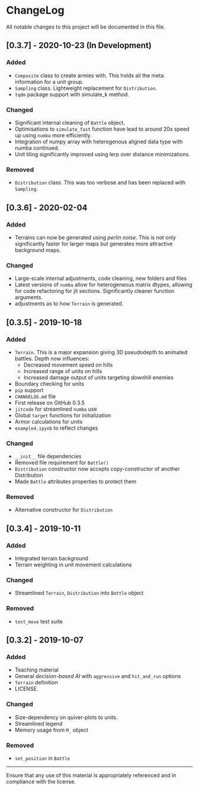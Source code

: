 # ChangeLog

All notable changes to this project will be documented in this file.

## [0.3.7] - 2020-10-23 (In Development)
### Added
- `Composite` class to create armies with. This holds all the meta information for a unit group.
- `Sampling` class. Lightweight replacement for `Distribution`.
- `tqdm` package support with simulate_k method.

### Changed
- Significant internal cleaning of `Battle` object.
- Optimisations to `simulate_fast` function have lead to
around 20x speed up using `numba` more efficiently.
- Integration of numpy array with heterogenous aligned data type with numba continued.
- Unit tiling significantly improved using lerp over distance minimizations.

### Removed
- `Distribution` class. This was too verbose and has been replaced with `Sampling`.


## [0.3.6] - 2020-02-04
### Added
- Terrains can now be generated using *perlin noise*. This is not only significantly faster for larger maps but generates more attractive background maps.

### Changed
- Large-scale internal adjustments, code cleaning, new folders and files
- Latest versions of `numba` allow for heterogeneous matrix dtypes, allowing for code refactoring for jit sections. Significantly cleaner function arguments.
- adjustments as to how `Terrain` is generated.

## [0.3.5] - 2019-10-18
### Added
- `Terrain`. This is a major expansion giving 3D pseudodepth to animated battles. Depth now influences:
	- Decreased movement speed on hills
	- Increased range of units on hills
	- Increased damage output of units targeting downhill enemies
- Boundary checking for units
- `pip` support
- `CHANGELOG.md` file
- First release on GitHub 0.3.5
- `jitcode` for streamlined `numba` use
- Global `target` functions for initialization
- Armor calculations for units
- `example4.ipynb` to reflect changes

### Changed
- `__init__` file dependencies
- Removed file requirement for `Battle()`
- `Distribution` constructor now accepts copy-constructor of another Distribution
- Made `Battle` attributes properties to protect them

### Removed
- Alternative constructor for `Distribution`


## [0.3.4] - 2019-10-11
### Added
- Integrated terrain background
- Terrain weighting in unit movement calculations

### Changed
- Streamlined `Terrain`, `Distribution` into `Battle` object

### Removed
- `test_move` test suite


## [0.3.2] - 2019-10-07
### Added
- Teaching material
- General *decision-based AI* with `aggressive` and `hit_and_run` options
- `Terrain` definition
- LICENSE.

### Changed
- Size-dependency on quiver-plots to units.
- Streamlined legend
- Memory usage from `M_` object

### Removed
- `set_position` in `Battle`

***

Ensure that any use of this material is appropriately referenced and in compliance with the license.